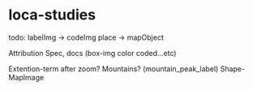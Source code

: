 # loca-studies

todo:
labelImg -> codeImg
place -> mapObject

Attribution
Spec, docs (box-img color coded...etc)

Extention-term after zoom?
Mountains? (mountain_peak_label)
Shape-MapImage
